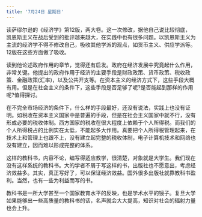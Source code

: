 ```yaml
---
title: '7月24日 星期日'
---
```


读萨缪尔逊的《经济学》第12版，两大卷。这一次修改，据他自己说比较彻底，凯恩斯主义在战后受到的批评越来越大，在实践中也有很多问题。以凯恩斯主义为主流的经济学不得不修改自己，吸收其他学派的观点，如货币主义、供应学派等。12版在这些方面做了吸收。

读到他论述政府作用的章节，觉得还有启发。政府在经济发展中究竟起什么作用，非常关键。他提出的政府作用于经济的主要手段是财政政策、货币政策、税收政策、金融政策(汇率)，以及公共开支等。在资本主义的经济方式下，这些手段大概有用。但是在社会主义的条件下，这些手段是否足够了呢?是否能起到那样的作用呢?值得探讨。

在不完全市场经济的条件下，什么样的手段最好，还没有说法，实践上也没有证明。如税收在资本主义国家中是普遍的手段，但是在社会主义国家中就不行，没有形成必要的税收体制。西方国家的税收在很大程度上依赖于个人所得税。而我们的个人所得税占的比例实在太低，不能起多大作用。真要把个人所得税管理起来，在技术上和管理上也跟不上，没有建立起完整的税收体制，电子计算机技术和网络也没有建立，因而难以形成完整的体系。

这样的教科书，内容不论，编写得适应教学，很清楚，对象就是大学生。我们现在没有这样系统的教科书。大的学者不屑于写这样的书，出版社也不愿意出，考虑经济效益多。其实，真正写好了，可以保证经济效益。国外很多出版社就靠教科书盈利。当然，也有一些为利益而写的书。

教科书是一所大学甚至一个国家教育水平的反映，也是学术水平的镜子。复旦大学如果能够出一些高质量的教科书的话，名声就会大大提高，知识对社会的辐射力量也会上升。

